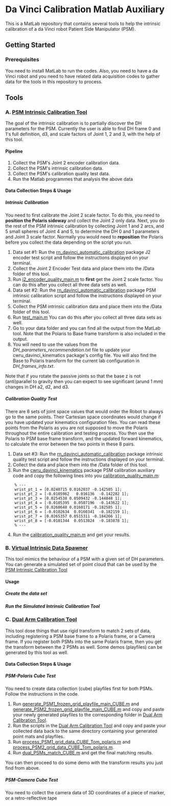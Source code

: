 # Da Vinci Calibration Matlab Auxiliary 
This is a MatLab repository that contains several tools to help the intrinsic calibration of a da Vinci robot Patient Side Manipulator (PSM). 

## Getting Started

### Prerequisites
You need to install MatLab to run the codes. Also, you need to have a da Vinci robot and you need to have related data acquisition codes to gather data for the tools in this repository to process. 

## Tools

### A. [PSM Intrinsic Calibration Tool](https://github.com/HutEight/davinci_calibration_matlab/tree/Mark_X/20180701_new_calibration_MK_X/Tool_PSM_intrinsic_calibration_tool)

The goal of the intrinsic calibration is to partially discover the DH parameters for the PSM. Currently the user is able to find DH frame 0 and 1's full definition, d3, and scale factors of Joint 1, 2 and 3, with the help of this tool.

#### Pipeline

1. Collect the PSM's Joint 2 encoder calibration data.
2. Collect the PSM's intrinsic calibration data.
3. Collect the PSM's calibration quality test data.
4. Run the Matlab programmes that analysis the above data


#### Data Collection Steps & Usage

##### Intrinsic Calibration

You need to first calibrate the Joint 2 scale factor. To do this, you need to **position the Polaris sideway** and collect the Joint 2 only data. Next, you do the rest of the PSM intrinsic calibration by collecting Joint 1 and 2 arcs, and 5 small spheres of Joint 4 and 5, to determine the DH 0 and 1 parameters and Joint 3 scale factor. Normally you would need to **reposition** the Polaris before you collect the data depending on the script you run.

1. Data set #1: Run the [rn_davinci_automatic_calibration](https://github.com/HutEight/rn_davinci_automatic_calibration/tree/MK_II) package J2 encoder test script and follow the instructions displayed on your terminal.
1. Collect the Joint 2 Encoder Test data and place them into the /Data folder of this tool.
1. Run [j2_encoder_quality_main.m](https://github.com/HutEight/davinci_calibration_matlab/blob/Mark_X/20180701_new_calibration_MK_X/Tool_PSM_intrinsic_calibration_tool/j2_encoder_quality_main.m) to **first** get the Joint 2 scale factor. You can do this after you collect all three data sets as well.
1. Data set #2: Run the [rn_davinci_automatic_calibration](https://github.com/HutEight/rn_davinci_automatic_calibration/tree/MK_II) package PSM intrinsic calibration script and follow the instructions displayed on your terminal.
1. Collect the PSM intrinsic calibration data and place them into the /Data folder of this tool. 
1. Run [test_main.m](https://github.com/HutEight/davinci_calibration_matlab/blob/Mark_X/20180701_new_calibration_MK_X/Tool_PSM_intrinsic_calibration_tool/test_main.m) You can do this after you collect all three data sets as well.
1. Go to your data folder and you can find all the output from the MatLab tool. Note that the Polaris to Base frame transform is also included in the output.
1. You will need to use the values from the *DH_parameters_recommendation.txt* file to update your cwru_davinci_kinematics package's config file. You will also find the Base to Polaris transform for the current lab configuration in *DH_frames_info.txt*.

Note that if you rotate the passive joints so that the base z is not (anti)parallel to gravity then you can expect to see significant (arund 1 mm) changes in DH a2, d2, and d3.

##### Calibration Quality Test

There are 8 sets of joint space values that would order the Robot to always go to the same points. Their Cartesian space coordinates would change if you have updated your kinematics configuration files. You can read these points from the Polaris as you are not supposed to move the Polaris throughout the entire calibration and testing process. You then use the Polaris to PSM base frame transform, and the updated forward kinematics, to calculate the error between the two points in these 8 pairs. 

1. Data set #3: Run the [rn_davinci_automatic_calibration](https://github.com/HutEight/rn_davinci_automatic_calibration/tree/MK_II) package intrinsic quality test script and follow the instructions displayed on your terminal. 
1. Collect the data and place them into the /Data folder of this tool.
1. Run the [cwru_davinci_kinematics](https://github.com/HutEight/cwru_davinci_kinematics/tree/Mark_II) package PSM calibration auxiliary code and copy the following lines into you [calibration_quality_main.m](https://github.com/HutEight/davinci_calibration_matlab/blob/Mark_X/20180701_new_calibration_MK_X/Tool_PSM_intrinsic_calibration_tool/calibration_quality_main.m):
```
    % ---
    wrist_pt_1 = [0.0248715 0.0162037 -0.142505 1];
    wrist_pt_2 = [-0.0105962   0.016136  -0.142282 1];
    wrist_pt_3 = [0.0254538 0.0509432 -0.144848 1];
    wrist_pt_4 = [-0.0105395  0.0507196  -0.143622 1];
    wrist_pt_5 = [0.0260648 0.0160171 -0.182585 1];
    wrist_pt_6 = [-0.0102634  0.0160341  -0.182159 1];
    wrist_pt_7 = [0.0265357 0.0515311 -0.184266 1];
    wrist_pt_8 = [-0.0101344  0.0513824  -0.183878 1];
    % ---
```
4. Run the [calibration_quality_main.m](https://github.com/HutEight/davinci_calibration_matlab/blob/Mark_X/20180701_new_calibration_MK_X/Tool_PSM_intrinsic_calibration_tool/calibration_quality_main.m) and get your results.


### B. [Virtual Intrinsic Data Spawner](https://github.com/HutEight/davinci_calibration_matlab/tree/Mark_X/20180701_new_calibration_MK_X/Tool_virtual_intrinsic_data_spawner)

This tool mimics the behaviour of a PSM with a given set of DH parameters. You can generate a simulated set of point cloud that can be used by the [PSM Intrinsic Calibration Tool](https://github.com/HutEight/davinci_calibration_matlab/tree/Mark_X/20180701_new_calibration_MK_X/Tool_PSM_intrinsic_calibration_tool)

#### Usage

##### Create the data set

##### Run the Simulated Intrinsic Calibration Tool


### C. [Dual Arm Calibration Tool](https://github.com/HutEight/davinci_calibration_matlab/tree/Mark_X/20180701_new_calibration_MK_X/Tool_dual_arm_calibration_tool)

This tool dose things that use rigid transform to match 2 sets of data, including registering a PSM base frame to a Polaris frame, or a Camera frame. If you register both PSMs into the same Polaris frame, then you get the transform between the 2 PSMs as well. Some demos (playfiles) can be generated by this tool as well.

#### Data Collection Steps & Usage

##### PSM-Polaris Cube Test

You need to create data collection (cube) playfiles first for both PSMs. Follow the instructions in the code. 

1. Run [generate_PSM1_frozen_grid_playfile_main_CUBE.m](https://github.com/HutEight/davinci_calibration_matlab/blob/Mark_X/20180701_new_calibration_MK_X/Tool_dual_arm_calibration_tool/generate_PSM1_frozen_grid_playfile_main_CUBE.m) and [generate_PSM2_frozen_grid_playfile_main_CUBE.m](https://github.com/HutEight/davinci_calibration_matlab/blob/Mark_X/20180701_new_calibration_MK_X/Tool_dual_arm_calibration_tool/generate_PSM2_frozen_grid_playfile_main_CUBE.m) and copy and paste your newly generated playfiles to the corresponding folder in [Dual Arm Calibration Tool](https://github.com/HutEight/davinci_calibration_matlab/tree/Mark_X/20180701_new_calibration_MK_X/Tool_dual_arm_calibration_tool).
1. Run the scripts in the [Dual Arm Calibration Tool](https://github.com/HutEight/davinci_calibration_matlab/tree/Mark_X/20180701_new_calibration_MK_X/Tool_dual_arm_calibration_tool) and copy and paste your collected data back to the same directory containing your generated point mats and playfiles. 
1. Run [process_PSM1_grid_data_CUBE_Tom_polaris.m](https://github.com/HutEight/davinci_calibration_matlab/blob/Mark_X/20180701_new_calibration_MK_X/Tool_dual_arm_calibration_tool/process_PSM1_grid_data_CUBE_Tom_polaris.m) and [process_PSM2_grid_data_CUBE_Tom_polaris.m](https://github.com/HutEight/davinci_calibration_matlab/blob/Mark_X/20180701_new_calibration_MK_X/Tool_dual_arm_calibration_tool/process_PSM2_grid_data_CUBE_Tom_polaris.m).
1. Run [dual_PSMs_match_CUBE.m](https://github.com/HutEight/davinci_calibration_matlab/blob/Mark_X/20180701_new_calibration_MK_X/Tool_dual_arm_calibration_tool/dual_PSMs_match_CUBE.m) and get the final matching results. 

You can then proceed to do some demo with the transform results you just find from above. 

##### PSM-Camera Cube Test

You need to collect the camera data of 3D coordinates of a piece of marker, or a retro-reflective tape 

